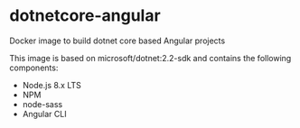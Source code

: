 # dotnetcore-angular
Docker image to build dotnet core based Angular projects

This image is based on  microsoft/dotnet:2.2-sdk and contains the following components:
* Node.js 8.x LTS
* NPM
* node-sass
* Angular CLI